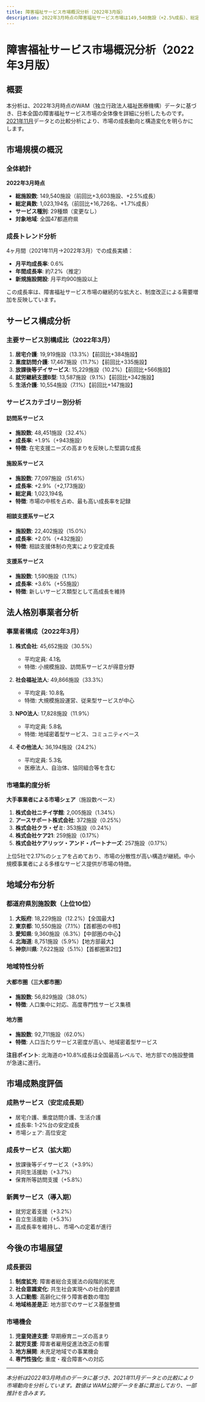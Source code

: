 ```yaml
---
title: 障害福祉サービス市場概況分析（2022年3月版）
description: 2022年3月時点の障害福祉サービス市場は149,540施設（+2.5%成長）、総定員数1,023,194名（+1.7%成長）に拡大。放課後等デイサービスなどが高成長を維持し、株式会社と社会福祉法人が市場の64%を占める。地方部での成長加速と小規模施設の増加が顕著な傾向。
---
```

# 障害福祉サービス市場概況分析（2022年3月版）

## 概要

本分析は、2022年3月時点のWAM（独立行政法人福祉医療機構）データに基づき、日本全国の障害福祉サービス市場の全体像を詳細に分析したものです。[2021年11月](/articles/202111/01-market-overview)データとの比較分析により、市場の成長動向と構造変化を明らかにします。

## 市場規模の概況

### 全体統計

**2022年3月時点**
- **総施設数**: 149,540施設（前回比+3,603施設、+2.5%成長）
- **総定員数**: 1,023,194名（前回比+16,726名、+1.7%成長）
- **サービス種別**: 29種類（変更なし）
- **対象地域**: 全国47都道府県

### 成長トレンド分析

4ヶ月間（2021年11月→2022年3月）での成長実績：

- **月平均成長率**: 0.6%
- **年間成長率**: 約7.2%（推定）
- **新規施設開設**: 月平均900施設以上

この成長率は、障害福祉サービス市場の継続的な拡大と、制度改正による需要増加を反映しています。

## サービス構成分析

### 主要サービス別構成比（2022年3月）

1. **居宅介護**: 19,919施設（13.3%）【前回比+384施設】
2. **重度訪問介護**: 17,467施設（11.7%）【前回比+335施設】
3. **放課後等デイサービス**: 15,229施設（10.2%）【前回比+566施設】
4. **就労継続支援B型**: 13,587施設（9.1%）【前回比+342施設】
5. **生活介護**: 10,554施設（7.1%）【前回比+147施設】

### サービスカテゴリー別分析

#### 訪問系サービス
- **施設数**: 48,451施設（32.4%）
- **成長率**: +1.9%（+943施設）
- **特徴**: 在宅支援ニーズの高まりを反映した堅調な成長

#### 施設系サービス  
- **施設数**: 77,097施設（51.6%）
- **成長率**: +2.9%（+2,173施設）
- **総定員**: 1,023,194名
- **特徴**: 市場の中核を占め、最も高い成長率を記録

#### 相談支援系サービス
- **施設数**: 22,402施設（15.0%）
- **成長率**: +2.0%（+432施設）
- **特徴**: 相談支援体制の充実により安定成長

#### 支援系サービス
- **施設数**: 1,590施設（1.1%）
- **成長率**: +3.6%（+55施設）
- **特徴**: 新しいサービス類型として高成長を維持

## 法人格別事業者分析

### 事業者構成（2022年3月）

1. **株式会社**: 45,652施設（30.5%）
   - 平均定員: 4.1名
   - 特徴: 小規模施設、訪問系サービスが得意分野

2. **社会福祉法人**: 49,866施設（33.3%）
   - 平均定員: 10.8名
   - 特徴: 大規模施設運営、従来型サービスが中心

3. **NPO法人**: 17,828施設（11.9%）
   - 平均定員: 5.8名
   - 特徴: 地域密着型サービス、コミュニティベース

4. **その他法人**: 36,194施設（24.2%）
   - 平均定員: 5.3名
   - 医療法人、自治体、協同組合等を含む

### 市場集約度分析

**大手事業者による市場シェア**（施設数ベース）

1. **株式会社ニチイ学館**: 2,005施設（1.34%）
2. **アースサポート株式会社**: 372施設（0.25%）
3. **株式会社クラ・ゼミ**: 353施設（0.24%）
4. **株式会社ケア21**: 259施設（0.17%）
5. **株式会社ケアリッツ・アンド・パートナーズ**: 257施設（0.17%）

上位5社で2.17%のシェアを占めており、市場の分散性が高い構造が継続。中小規模事業者による多様なサービス提供が市場の特徴。

## 地域分布分析

### 都道府県別施設数（上位10位）

1. **大阪府**: 18,229施設（12.2%）【全国最大】
2. **東京都**: 10,550施設（7.1%）【首都圏の中核】
3. **愛知県**: 9,360施設（6.3%）【中部圏の中心】
4. **北海道**: 8,751施設（5.9%）【地方部最大】
5. **神奈川県**: 7,622施設（5.1%）【首都圏第2位】

### 地域特性分析

#### 大都市圏（三大都市圏）
- **施設数**: 56,829施設（38.0%）
- **特徴**: 人口集中に対応、高度専門性サービス集積

#### 地方圏
- **施設数**: 92,711施設（62.0%）
- **特徴**: 人口当たりサービス密度が高い、地域密着型サービス

**注目ポイント**: 北海道の+10.8%成長は全国最高レベルで、地方部での施設整備が急速に進行。

## 市場成熟度評価

### 成熟サービス（安定成長期）
- 居宅介護、重度訪問介護、生活介護
- 成長率: 1-2%台の安定成長
- 市場シェア: 高位安定

### 成長サービス（拡大期）
- 放課後等デイサービス（+3.9%）
- 共同生活援助（+3.7%）
- 保育所等訪問支援（+5.8%）

### 新興サービス（導入期）
- 就労定着支援（+3.2%）
- 自立生活援助（+5.3%）
- 高成長率を維持し、市場への定着が進行

## 今後の市場展望

### 成長要因
1. **制度拡充**: 障害者総合支援法の段階的拡充
2. **社会意識変化**: 共生社会実現への社会的要請
3. **人口動態**: 高齢化に伴う障害者数の増加
4. **地域格差是正**: 地方部でのサービス基盤整備

### 市場機会
1. **児童発達支援**: 早期療育ニーズの高まり
2. **就労支援**: 障害者雇用促進法改正の影響
3. **地方展開**: 未充足地域での事業機会
4. **専門性強化**: 重度・複合障害への対応

---

*本分析は2022年3月時点のデータに基づき、2021年11月データとの比較により市場動向を分析しています。数値は WAM公開データを基に算出しており、一部推計を含みます。*
